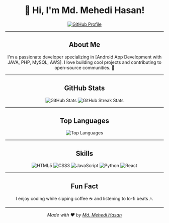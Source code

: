 <!-- Title Section -->
<h1 align="center">👋 Hi, I'm Md. Mehedi Hasan!</h1>
<p align="center">
  <a href="https://github.com/tipsman360"><img src="https://img.shields.io/badge/GitHub-Profile-blue?style=for-the-badge&logo=github" alt="GitHub Profile"></a>
</p>

---

<!-- About Me -->
<h2 align="center">About Me</h2>
<p align="center">
  I'm a passionate developer specializing in [Android App Development with JAVA, PHP, MySQL, AWS]. I love building cool projects and contributing to open-source communities. 🚀
</p>

---

<!-- GitHub Stats -->
<h2 align="center">GitHub Stats</h2>
<p align="center">
  <img src="https://github-readme-stats.vercel.app/api?username=tipsman360&show_icons=true&theme=radical" alt="GitHub Stats">
  <img src="https://github-readme-streak-stats.herokuapp.com/?user=tipsman360&theme=radical" alt="GitHub Streak Stats">
</p>

---

<!-- Top Languages -->
<h2 align="center">Top Languages</h2>
<p align="center">
  <img src="https://github-readme-stats.vercel.app/api/top-langs/?username=tipsman360&layout=compact&theme=radical" alt="Top Languages">
</p>

---

<!-- Skills -->
<h2 align="center">Skills</h2>
<p align="center">
  <img src="https://img.shields.io/badge/HTML5-E34F26?style=for-the-badge&logo=html5&logoColor=white" alt="HTML5">
  <img src="https://img.shields.io/badge/CSS3-1572B6?style=for-the-badge&logo=css3&logoColor=white" alt="CSS3">
  <img src="https://img.shields.io/badge/JavaScript-F7DF1E?style=for-the-badge&logo=javascript&logoColor=black" alt="JavaScript">
  <img src="https://img.shields.io/badge/Python-3776AB?style=for-the-badge&logo=python&logoColor=white" alt="Python">
  <img src="https://img.shields.io/badge/React-61DAFB?style=for-the-badge&logo=react&logoColor=black" alt="React">
</p>

---

<!-- Fun Fact -->
<h2 align="center">Fun Fact</h2>
<p align="center">
  I enjoy coding while sipping coffee ☕ and listening to lo-fi beats 🎶.
</p>

---

<!-- Footer -->
<p align="center">
  <i>Made with ❤️ by <a href="https://github.com/tipsman360">Md. Mehedi Hasan</a></i>
</p>
